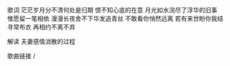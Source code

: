 歌词
茫茫岁月分不清何处是归期
恨不知心底的在意
月光如水浣尽了浮华的旧事
惟愿留一笔相依
漫漫长夜舍不下华发追青丝
不敢看你悄然远离
若有来世盼你我结寻常布衣
再相约不离不弃

解读
夫妻感情消散的过程

歌曲链接
/

